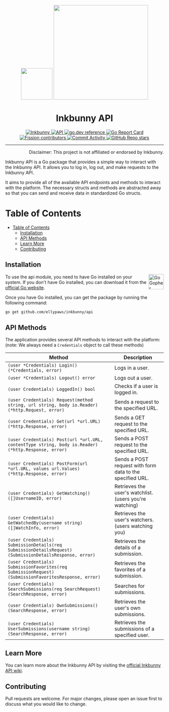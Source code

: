 <p align="center">
  <img src="https://inkbunny.net/images81/elephant/logo/bunny.png" width="100" />
  <img src="https://inkbunny.net/images81/elephant/logo/text.png" width="300" />
  <br>
  <h1 align="center">Inkbunny API</h1>
</p>

<p align="center">
  <a href="https://inkbunny.net/">
    <img alt="Inkbunny" src="https://img.shields.io/badge/website-inkbunny.net-blue">
  </a>
  <a href="https://wiki.inkbunny.net/wiki/API">
    <img alt="API" src="https://img.shields.io/badge/api-inkbunny.net-blue">
  </a>
  <a href="https://pkg.go.dev/github.com/ellypaws/inkbunny">
    <img alt="go.dev reference" src="https://img.shields.io/badge/go.dev-reference-007d9c?logo=go&logoColor=white">
  </a>
  <a href="https://goreportcard.com/report/github.com/ellypaws/inkbunny">
    <img src="https://goreportcard.com/badge/github.com/ellypaws/inkbunny" alt="Go Report Card" />
  </a>
  <br>
  <a href="https://github.com/ellypaws/inkbunny/graphs/contributors">
    <img alt="Fission contributors" src="https://img.shields.io/github/contributors/ellypaws/inkbunny">
  </a>
  <a href="https://github.com/ellypaws/inkbunny/commits/main">
    <img alt="Commit Activity" src="https://img.shields.io/github/commit-activity/m/ellypaws/inkbunny">
  </a>
  <a href="https://github.com/ellypaws/inkbunny">
    <img alt="GitHub Repo stars" src="https://img.shields.io/github/stars/ellypaws/inkbunny?style=social">
  </a>
</p>

--------------

<p align="right">Disclaimer: This project is not affiliated or endorsed by Inkbunny.</p>

Inkbunny API is a Go package that provides a simple way to interact with the Inkbunny API. It allows you to log in, log
out, and make requests to the Inkbunny API.

It aims to provide all of the available API endpoints and methods to interact with the platform.
The necessary structs and methods are abstracted away so that you can send and receive data in standardized Go structs.

Table of Contents
=================

- [Table of Contents](#table-of-contents)
    - [Installation](#installation)
    - [API Methods](#api-methods)
    - [Learn More](#learn-more)
    - [Contributing](#contributing)

## Installation

<img src="https://go.dev/images/gophers/ladder.svg" width="48" alt="Go Gopher climbing a ladder." align="right">

To use the api module, you need to have Go installed on your system. If you don't have Go installed, you can
download it from the [official Go website](https://golang.org/dl/).

Once you have Go installed, you can get the package by running the following command:

```bash
go get github.com/ellypaws/inkbunny/api
```

## API Methods

The application provides several API methods to interact with the platform:
(note: We always need a `Credentials` object to call these methods)

| Method                                                                                                  | Description                                               |
|---------------------------------------------------------------------------------------------------------|-----------------------------------------------------------| 
| `(user *Credentials) Login() (*Credentials, error)`                                                     | Logs in a user.                                           |
| `(user *Credentials) Logout() error`                                                                    | Logs out a user.                                          |
| `(user Credentials) LoggedIn() bool`                                                                    | Checks if a user is logged in.                            |
| `(user Credentials) Request(method string, url string, body io.Reader) (*http.Request, error)`          | Sends a request to the specified URL.                     |
| `(user Credentials) Get(url *url.URL) (*http.Response, error)`                                          | Sends a GET request to the specified URL.                 |
| `(user Credentials) Post(url *url.URL, contentType string, body io.Reader) (*http.Response, error)`     | Sends a POST request to the specified URL.                |
| `(user Credentials) PostForm(url *url.URL, values url.Values) (*http.Response, error)`                  | Sends a POST request with form data to the specified URL. |
| `(user Credentials) GetWatching() ([]UsernameID, error)`                                                | Retrieves the user's watchlist. (users you're watching)   |
| `(user Credentials) GetWatchedBy(username string) ([]WatchInfo, error)`                                 | Retrieves the user's watchers. (users watching you)       |
| `(user Credentials) SubmissionDetails(req SubmissionDetailsRequest) (SubmissionDetailsResponse, error)` | Retrieves the details of a submission.                    |
| `(user Credentials) SubmissionFavorites(req SubmissionRequest) (SubmissionFavoritesResponse, error)`    | Retrieves the favorites of a submission.                  |
| `(user Credentials) SearchSubmissions(req SearchRequest) (SearchResponse, error)`                       | Searches for submissions.                                 |
| `(user Credentials) OwnSubmissions() (SearchResponse, error)`                                           | Retrieves the user's own submissions.                     |
| `(user Credentials) UserSubmissions(username string) (SearchResponse, error)`                           | Retrieves the submissions of a specified user.            |

## Learn More

You can learn more about the Inkbunny API by visiting
the [official Inkbunny API wiki](https://wiki.inkbunny.net/wiki/API).

## Contributing

Pull requests are welcome. For major changes, please open an issue first to discuss what you would like to change.